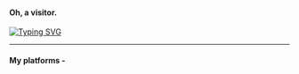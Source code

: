 <h4>
  Oh, a visitor.
</h4>

<a href="https://git.io/typing-svg"><img src="https://readme-typing-svg.herokuapp.com?font=Fira+Code&pause=1000&color=9F00FF&background=E7E8FF00&width=435&lines=Hay+There%2C+I+am+Depresso...;I+write+code+for+sheer+pleasure." alt="Typing SVG" /></a>

<hr>
<h4>
  My platforms - 
</h4>
